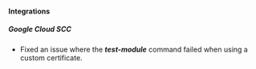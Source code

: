 
#### Integrations
##### Google Cloud SCC
- Fixed an issue where the ***test-module*** command failed when using a custom certificate.
